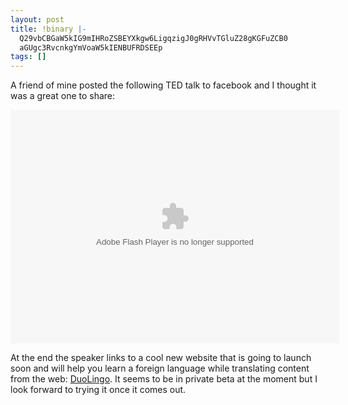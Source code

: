 ```yaml
---
layout: post
title: !binary |-
  Q29vbCBGaW5kIG9mIHRoZSBEYXkgw6LigqzigJ0gRHVvTGluZ28gKGFuZCB0
  aGUgc3RvcnkgYmVoaW5kIENBUFRDSEEp
tags: []
---
```

A friend of mine posted the following TED talk to facebook and I thought it was a great one to share:

<object width="526" height="374" classid="clsid:d27cdb6e-ae6d-11cf-96b8-444553540000" codebase="http://download.macromedia.com/pub/shockwave/cabs/flash/swflash.cab#version=6,0,40,0"><param name="allowFullScreen" value="true" /><param name="allowScriptAccess" value="always" /><param name="wmode" value="transparent" /><param name="bgColor" value="#ffffff" /><param name="flashvars" value="vu=http://video.ted.com/talk/stream/2011X/Blank/LuisVonAhn_2011X-320k.mp4&amp;su=http://images.ted.com/images/ted/tedindex/embed-posters/LuisVonAhn_2011X-embed.jpg&amp;vw=512&amp;vh=288&amp;ap=0&amp;ti=1295&amp;lang=&amp;introDuration=15330&amp;adDuration=4000&amp;postAdDuration=830&amp;adKeys=talk=luis_von_ahn_massive_scale_online_collaboration;year=2011;theme=the_rise_of_collaboration;event=TEDxCMU;tag=Technology;tag=collaboration;tag=computers;tag=internet;tag=language;&amp;preAdTag=tconf.ted/embed;tile=1;sz=512x288;" /><param name="src" value="http://video.ted.com/assets/player/swf/EmbedPlayer.swf" /><param name="pluginspace" value="http://www.macromedia.com/go/getflashplayer" /><param name="allowfullscreen" value="true" /><param name="allowscriptaccess" value="always" /><embed width="526" height="374" type="application/x-shockwave-flash" src="http://video.ted.com/assets/player/swf/EmbedPlayer.swf" allowFullScreen="true" allowScriptAccess="always" wmode="transparent" bgColor="#ffffff" flashvars="vu=http://video.ted.com/talk/stream/2011X/Blank/LuisVonAhn_2011X-320k.mp4&amp;su=http://images.ted.com/images/ted/tedindex/embed-posters/LuisVonAhn_2011X-embed.jpg&amp;vw=512&amp;vh=288&amp;ap=0&amp;ti=1295&amp;lang=&amp;introDuration=15330&amp;adDuration=4000&amp;postAdDuration=830&amp;adKeys=talk=luis_von_ahn_massive_scale_online_collaboration;year=2011;theme=the_rise_of_collaboration;event=TEDxCMU;tag=Technology;tag=collaboration;tag=computers;tag=internet;tag=language;&amp;preAdTag=tconf.ted/embed;tile=1;sz=512x288;" pluginspace="http://www.macromedia.com/go/getflashplayer" allowfullscreen="true" allowscriptaccess="always" /></object>

At the end the speaker links to a cool new website that is going to launch soon and will help you learn a foreign language while translating content from the web: <a href="http://duolingo.com/">DuoLingo</a>. It seems to be in private beta at the moment but I look forward to trying it once it comes out.
